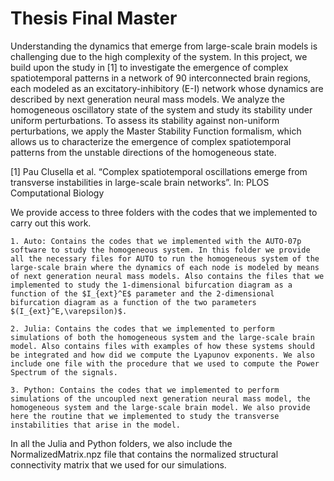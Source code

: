 # Thesis Final Master

Understanding the dynamics that emerge from large-scale brain models is challenging due to the high complexity of the system. In this project,  we build upon the study in [1] to investigate the emergence of complex spatiotemporal patterns in a network of $90$ interconnected brain regions, each modeled as an excitatory-inhibitory (E-I) network whose dynamics are described by next generation neural mass models. We analyze the homogeneous oscillatory state of the system and study its stability under uniform perturbations. To assess its stability against non-uniform perturbations, we apply the Master Stability Function formalism, which allows us to characterize the emergence of complex spatiotemporal patterns from the unstable directions of the 
homogeneous state.

[1] Pau Clusella et al. “Complex spatiotemporal oscillations emerge from transverse instabilities in large-scale brain networks”. In: PLOS Computational Biology 

We provide access to three folders with the codes that we implemented to carry out this work.

    1. Auto: Contains the codes that we implemented with the AUTO-07p software to study the homogeneous system. In this folder we provide all the necessary files for AUTO to run the homogeneous system of the large-scale brain where the dynamics of each node is modeled by means of next generation neural mass models. Also contains the files that we implemented to study the 1-dimensional bifurcation diagram as a function of the $I_{ext}^E$ parameter and the 2-dimensional bifurcation diagram as a function of the two parameters $(I_{ext}^E,\varepsilon)$.
    
    2. Julia: Contains the codes that we implemented to perform simulations of both the homogeneous system and the large-scale brain model. Also contains files with examples of how these systems should be integrated and how did we compute the Lyapunov exponents. We also include one file with the procedure that we used to compute the Power Spectrum of the signals.
    
    3. Python: Contains the codes that we implemented to perform simulations of the uncoupled next generation neural mass model, the homogeneous system and the large-scale brain model. We also provide here the routine that we implemented to study the transverse instabilities that arise in the model.


In all the Julia and Python folders, we also include the NormalizedMatrix.npz file that contains the normalized structural connectivity matrix that we used for our simulations.
